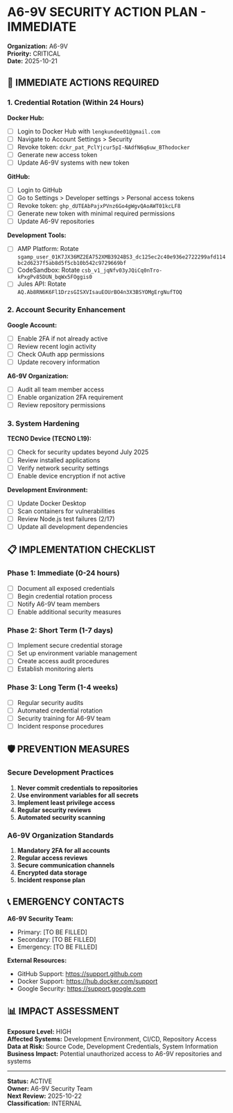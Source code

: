 # A6-9V SECURITY ACTION PLAN - IMMEDIATE

**Organization:** A6-9V  
**Priority:** CRITICAL  
**Date:** 2025-10-21  

## 🚨 IMMEDIATE ACTIONS REQUIRED

### 1. Credential Rotation (Within 24 Hours)

**Docker Hub:**
- [ ] Login to Docker Hub with `lengkundee01@gmail.com`
- [ ] Navigate to Account Settings > Security
- [ ] Revoke token: `dckr_pat_PclYjcur5pI-NAdfN6q6uw_BThodocker`
- [ ] Generate new access token
- [ ] Update A6-9V systems with new token

**GitHub:**
- [ ] Login to GitHub
- [ ] Go to Settings > Developer settings > Personal access tokens
- [ ] Revoke token: `ghp_dUTEAbPajxPVnz6Go4gWgvQAoAWT01kcLF8`
- [ ] Generate new token with minimal required permissions
- [ ] Update A6-9V repositories

**Development Tools:**
- [ ] AMP Platform: Rotate `sgamp_user_01K7JX36MZ2EA752XMB3924BS3_dc125ec2c40e936e2722299afd114bc2d6237f5ab8d5f5cb10b542c9729669bf`
- [ ] CodeSandbox: Rotate `csb_v1_jqNfv03yJQiCq0nTro-kPxgPv85DUN_bqWx5FOggis0`
- [ ] Jules API: Rotate `AQ.Ab8RN6K6Fl1DrzsGISXVIsauEOUrBO4n3X3BSYOMgErgNufTOQ`

### 2. Account Security Enhancement

**Google Account:**
- [ ] Enable 2FA if not already active
- [ ] Review recent login activity
- [ ] Check OAuth app permissions
- [ ] Update recovery information

**A6-9V Organization:**
- [ ] Audit all team member access
- [ ] Enable organization 2FA requirement
- [ ] Review repository permissions

### 3. System Hardening

**TECNO Device (TECNO L19):**
- [ ] Check for security updates beyond July 2025
- [ ] Review installed applications
- [ ] Verify network security settings
- [ ] Enable device encryption if not active

**Development Environment:**
- [ ] Update Docker Desktop
- [ ] Scan containers for vulnerabilities
- [ ] Review Node.js test failures (2/17)
- [ ] Update all development dependencies

## 📋 IMPLEMENTATION CHECKLIST

### Phase 1: Immediate (0-24 hours)
- [ ] Document all exposed credentials
- [ ] Begin credential rotation process
- [ ] Notify A6-9V team members
- [ ] Enable additional security measures

### Phase 2: Short Term (1-7 days)
- [ ] Implement secure credential storage
- [ ] Set up environment variable management
- [ ] Create access audit procedures
- [ ] Establish monitoring alerts

### Phase 3: Long Term (1-4 weeks)
- [ ] Regular security audits
- [ ] Automated credential rotation
- [ ] Security training for A6-9V team
- [ ] Incident response procedures

## 🛡️ PREVENTION MEASURES

### Secure Development Practices
1. **Never commit credentials to repositories**
2. **Use environment variables for all secrets**
3. **Implement least privilege access**
4. **Regular security reviews**
5. **Automated security scanning**

### A6-9V Organization Standards
1. **Mandatory 2FA for all accounts**
2. **Regular access reviews**
3. **Secure communication channels**
4. **Encrypted data storage**
5. **Incident response plan**

## 📞 EMERGENCY CONTACTS

**A6-9V Security Team:**
- Primary: [TO BE FILLED]
- Secondary: [TO BE FILLED]
- Emergency: [TO BE FILLED]

**External Resources:**
- GitHub Support: https://support.github.com
- Docker Support: https://hub.docker.com/support
- Google Security: https://support.google.com

## 📊 IMPACT ASSESSMENT

**Exposure Level:** HIGH  
**Affected Systems:** Development Environment, CI/CD, Repository Access  
**Data at Risk:** Source Code, Development Credentials, System Information  
**Business Impact:** Potential unauthorized access to A6-9V repositories and systems  

---
**Status:** ACTIVE  
**Owner:** A6-9V Security Team  
**Next Review:** 2025-10-22  
**Classification:** INTERNAL